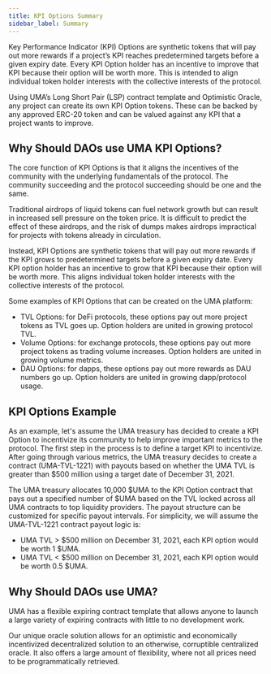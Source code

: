 ```yaml
---
title: KPI Options Summary
sidebar_label: Summary
---
```


Key Performance Indicator (KPI) Options are synthetic tokens that will pay out more rewards if a project’s KPI reaches predetermined targets before a given expiry date. Every KPI Option holder has an incentive to improve that KPI because their option will be worth more. This is intended to align individual token holder interests with the collective interests of the protocol.

Using UMA’s Long Short Pair (LSP) contract template and Optimistic Oracle, any project can create its own KPI Option tokens. These can be backed by any approved ERC-20 token and can be valued against any KPI that a project wants to improve.

## Why Should DAOs use UMA KPI Options?

The core function of KPI Options is that it aligns the incentives of the community with the underlying fundamentals of the protocol. The community succeeding and the protocol succeeding should be one and the same.

Traditional airdrops of liquid tokens can fuel network growth but can result in increased sell pressure on the token price. It is difficult to predict the effect of these airdrops, and the risk of dumps makes airdrops impractical for projects with tokens already in circulation.

Instead, KPI Options are synthetic tokens that will pay out more rewards if the KPI grows to predetermined targets before a given expiry date. Every KPI option holder has an incentive to grow that KPI because their option will be worth more. This aligns individual token holder interests with the collective interests of the protocol.

Some examples of KPI Options that can be created on the UMA platform:

- TVL Options: for DeFi protocols, these options pay out more project tokens as TVL goes up. Option holders are united in growing protocol TVL.
- Volume Options: for exchange protocols, these options pay out more project tokens as trading volume increases. Option holders are united in growing volume metrics.
- DAU Options: for dapps, these options pay out more rewards as DAU numbers go up. Option holders are united in growing dapp/protocol usage.

## KPI Options Example

As an example, let's assume the UMA treasury has decided to create a KPI Option to incentivize its community to help improve important metrics to the protocol. The first step in the process is to define a target KPI to incentivize. After going through various metrics, the UMA treasury decides to create a contract (UMA-TVL-1221) with payouts based on whether the UMA TVL is greater than $500 million using a target date of December 31, 2021.

The UMA treasury allocates 10,000 $UMA to the KPI Option contract that pays out a specified number of $UMA based on the TVL locked across all UMA contracts to top liquidity providers. The payout structure can be customized for specific payout intervals. For simplicity, we will assume the UMA-TVL-1221 contract payout logic is:
- UMA TVL > $500 million on December 31, 2021, each KPI option would be worth 1 $UMA.
- UMA TVL < $500 million on December 31, 2021, each KPI option would be worth 0.5 $UMA.

## Why Should DAOs use UMA?

UMA has a flexible expiring contract template that allows anyone to launch a large variety of expiring contracts with little to no development work.

Our unique oracle solution allows for an optimistic and economically incentivized decentralized solution to an otherwise, corruptible centralized oracle. It also offers a large amount of flexibility, where not all prices need to be programmatically retrieved.
